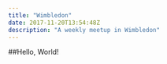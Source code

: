 ```yaml
---
title: "Wimbledon"
date: 2017-11-20T13:54:48Z
description: "A weekly meetup in Wimbledon"
---
```

##Hello, World!
